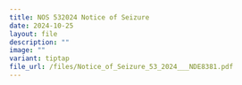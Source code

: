 ```yaml
---
title: NOS 532024 Notice of Seizure
date: 2024-10-25
layout: file
description: ""
image: ""
variant: tiptap
file_url: /files/Notice_of_Seizure_53_2024___NDE8381.pdf
---
```

